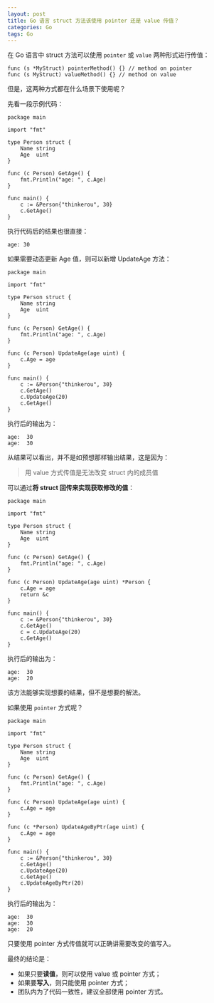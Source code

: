```yaml
---
layout: post
title: Go 语言 struct 方法该使用 pointer 还是 value 传值？
categories: Go
tags: Go
---
```


在 Go 语言中 struct 方法可以使用 `pointer` 或 `value` 两种形式进行传值：

    func (s *MyStruct) pointerMethod() {} // method on pointer
    func (s MyStruct) valueMethod() {} // method on value
    
但是，这两种方式都在什么场景下使用呢？

<!--more-->

先看一段示例代码：

    package main
    
    import "fmt"
    
    type Person struct {
        Name string
        Age  uint
    }
    
    func (c Person) GetAge() {
        fmt.Println("age: ", c.Age)
    }
    
    func main() {
        c := &Person{"thinkerou", 30}
        c.GetAge()
    }
 
 执行代码后的结果也很直接：
 
    age: 30
     
 如果需要动态更新 Age 值，则可以新增 UpdateAge 方法：
 
    package main
    
    import "fmt"
    
    type Person struct {
        Name string
        Age  uint
    }
    
    func (c Person) GetAge() {
        fmt.Println("age: ", c.Age)
    }
    
    func (c Person) UpdateAge(age uint) {
        c.Age = age
    }
    
    func main() {
        c := &Person{"thinkerou", 30}
        c.GetAge()
        c.UpdateAge(20)
        c.GetAge()
    }
    
执行后的输出为：
    
    age:  30
    age:  30
    
从结果可以看出，并不是如预想那样输出结果，这是因为：

> 用 value 方式传值是无法改变 struct 内的成员值

可以通过**将 struct 回传来实现获取修改的值**：

    package main
    
    import "fmt"
    
    type Person struct {
        Name string
        Age  uint
    }
    
    func (c Person) GetAge() {
        fmt.Println("age: ", c.Age)
    }
    
    func (c Person) UpdateAge(age uint) *Person {
        c.Age = age
        return &c
    }
    
    func main() {
        c := &Person{"thinkerou", 30}
        c.GetAge()
        c = c.UpdateAge(20)
        c.GetAge()
    }
    
执行后的输出为：
    
    age:  30
    age:  20
    
该方法能够实现想要的结果，但不是想要的解法。

如果使用 `pointer` 方式呢？

    package main
    
    import "fmt"
    
    type Person struct {
        Name string
        Age  uint
    }
    
    func (c Person) GetAge() {
        fmt.Println("age: ", c.Age)
    }
    
    func (c Person) UpdateAge(age uint) {
        c.Age = age
    }
    
    func (c *Person) UpdateAgeByPtr(age uint) {
        c.Age = age
    }
    
    func main() {
        c := &Person{"thinkerou", 30}
        c.GetAge()
        c.UpdateAge(20)
        c.GetAge()
        c.UpdateAgeByPtr(20)
    }
    
执行后的输出为：
    
    age:  30
    age:  30
    age:  20
    
只要使用 pointer 方式传值就可以正确讲需要改变的值写入。

最终的结论是：

- 如果只要**读值**，则可以使用 value 或 pointer 方式；
- 如果要**写入**，则只能使用 pointer 方式；
- 团队内为了代码一致性，建议全部使用 pointer 方式。